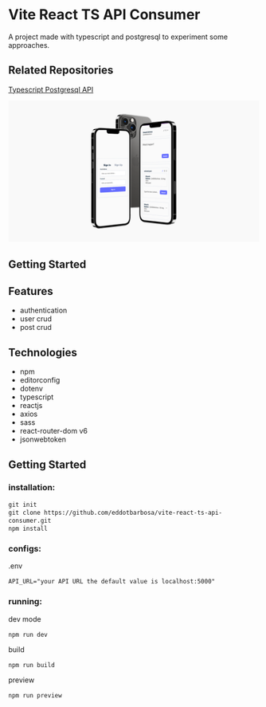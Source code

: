 # Vite React TS API Consumer
A project made with typescript and postgresql to experiment some approaches.

## Related Repositories
[Typescript Postgresql API](https://github.com/eddotbarbosa/typescript-postgresql-api)

![Project Preview](https://github.com/eddotbarbosa/vite-react-ts-api-consumer/blob/main/gitassets/project-preview.png?raw=true)

## Getting Started

## Features
* authentication
* user crud
* post crud

## Technologies
* npm
* editorconfig
* dotenv
* typescript
* reactjs
* axios
* sass
* react-router-dom v6
* jsonwebtoken

## Getting Started
### installation:
```
git init
git clone https://github.com/eddotbarbosa/vite-react-ts-api-consumer.git
npm install
```
### configs:
.env
```
API_URL="your API URL the default value is localhost:5000"
```
### running:
dev mode
```
npm run dev
```
build
```
npm run build
```
preview
```
npm run preview
```
